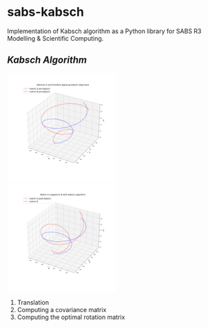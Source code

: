 # sabs-kabsch
Implementation of Kabsch algorithm as a Python library for SABS R3 Modelling &amp; Scientific Computing. 


## *Kabsch Algorithm*

<p float="left">
  <img src="https://github.com/gemmagordon/sabs-kabsch/blob/main/examples/A%20vs%20B%20pre-Kabsch.png" width="50%" />
  <img src="https://github.com/gemmagordon/sabs-kabsch/blob/main/examples/A%20vs%20B%20post-Kabsch.png" width="50%" /> 
</p>



1) Translation
2) Computing a covariance matrix
3) Computing the optimal rotation matrix
